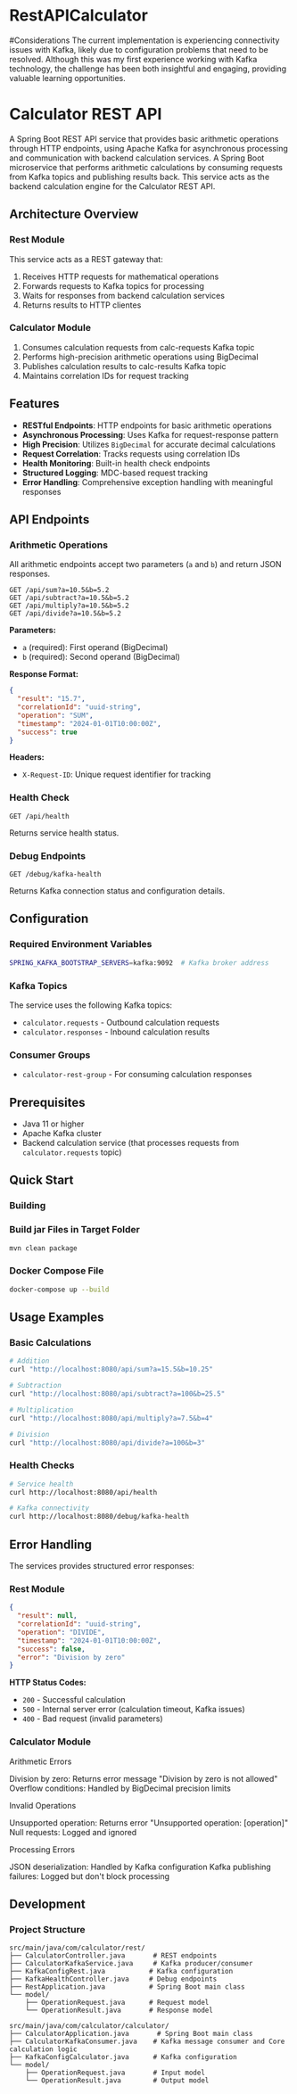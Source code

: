 # RestAPICalculator

#Considerations
	The current implementation is experiencing connectivity issues with Kafka, likely due to configuration problems that need to be resolved. Although this was my first experience working with Kafka technology, the challenge has been both insightful and engaging, providing valuable learning opportunities.

# Calculator REST API

A Spring Boot REST API service that provides basic arithmetic operations through HTTP endpoints, using Apache Kafka for asynchronous processing and communication with backend calculation services.
A Spring Boot microservice that performs arithmetic calculations by consuming requests from Kafka topics and publishing results back. This service acts as the backend calculation engine for the Calculator REST API.

## Architecture Overview

### Rest Module
This service acts as a REST gateway that:
1. Receives HTTP requests for mathematical operations
2. Forwards requests to Kafka topics for processing
3. Waits for responses from backend calculation services
4. Returns results to HTTP clientes

### Calculator Module
1. Consumes calculation requests from calc-requests Kafka topic
2. Performs high-precision arithmetic operations using BigDecimal
3. Publishes calculation results to calc-results Kafka topic
4. Maintains correlation IDs for request tracking

## Features

- **RESTful Endpoints**: HTTP endpoints for basic arithmetic operations
- **Asynchronous Processing**: Uses Kafka for request-response pattern
- **High Precision**: Utilizes `BigDecimal` for accurate decimal calculations  
- **Request Correlation**: Tracks requests using correlation IDs
- **Health Monitoring**: Built-in health check endpoints
- **Structured Logging**: MDC-based request tracking
- **Error Handling**: Comprehensive exception handling with meaningful responses

## API Endpoints

### Arithmetic Operations

All arithmetic endpoints accept two parameters (`a` and `b`) and return JSON responses.

```
GET /api/sum?a=10.5&b=5.2
GET /api/subtract?a=10.5&b=5.2  
GET /api/multiply?a=10.5&b=5.2
GET /api/divide?a=10.5&b=5.2
```

**Parameters:**
- `a` (required): First operand (BigDecimal)
- `b` (required): Second operand (BigDecimal)

**Response Format:**
```json
{
  "result": "15.7",
  "correlationId": "uuid-string",
  "operation": "SUM", 
  "timestamp": "2024-01-01T10:00:00Z",
  "success": true
}
```

**Headers:**
- `X-Request-ID`: Unique request identifier for tracking

### Health Check

```
GET /api/health
```
Returns service health status.

### Debug Endpoints

```
GET /debug/kafka-health  
```
Returns Kafka connection status and configuration details.

## Configuration

### Required Environment Variables

```bash
SPRING_KAFKA_BOOTSTRAP_SERVERS=kafka:9092  # Kafka broker address
```

### Kafka Topics

The service uses the following Kafka topics:
- `calculator.requests` - Outbound calculation requests
- `calculator.responses` - Inbound calculation results

### Consumer Groups

- `calculator-rest-group` - For consuming calculation responses

## Prerequisites

- Java 11 or higher
- Apache Kafka cluster
- Backend calculation service (that processes requests from `calculator.requests` topic)

## Quick Start


### Building

### Build jar Files in Target Folder
```bash
mvn clean package
```

### Docker Compose File
```bash
docker-compose up --build
```

## Usage Examples

### Basic Calculations

```bash
# Addition
curl "http://localhost:8080/api/sum?a=15.5&b=10.25"

# Subtraction  
curl "http://localhost:8080/api/subtract?a=100&b=25.5"

# Multiplication
curl "http://localhost:8080/api/multiply?a=7.5&b=4"

# Division
curl "http://localhost:8080/api/divide?a=100&b=3"
```

### Health Checks

```bash
# Service health
curl http://localhost:8080/api/health

# Kafka connectivity
curl http://localhost:8080/debug/kafka-health
```

## Error Handling

The services provides structured error responses:

### Rest Module

```json
{
  "result": null,
  "correlationId": "uuid-string", 
  "operation": "DIVIDE",
  "timestamp": "2024-01-01T10:00:00Z",
  "success": false,
  "error": "Division by zero"
}
```

**HTTP Status Codes:**
- `200` - Successful calculation
- `500` - Internal server error (calculation timeout, Kafka issues)
- `400` - Bad request (invalid parameters)

### Calculator Module

Arithmetic Errors

Division by zero: Returns error message "Division by zero is not allowed"
Overflow conditions: Handled by BigDecimal precision limits

Invalid Operations

Unsupported operation: Returns error "Unsupported operation: [operation]"
Null requests: Logged and ignored

Processing Errors

JSON deserialization: Handled by Kafka configuration
Kafka publishing failures: Logged but don't block processing


## Development

### Project Structure
```
src/main/java/com/calculator/rest/
├── CalculatorController.java       # REST endpoints
├── CalculatorKafkaService.java     # Kafka producer/consumer
├── KafkaConfigRest.java           # Kafka configuration  
├── KafkaHealthController.java     # Debug endpoints
├── RestApplication.java           # Spring Boot main class
└── model/
    ├── OperationRequest.java      # Request model
    └── OperationResult.java       # Response model

src/main/java/com/calculator/calculator/
├── CalculatorApplication.java    	 # Spring Boot main class
├── CalculatorKafkaConsumer.java    # Kafka message consumer and Core calculation logic
├── KafkaConfigCalculator.java      # Kafka configuration
└── model/
    ├── OperationRequest.java       # Input model  
    └── OperationResult.java        # Output model
```
